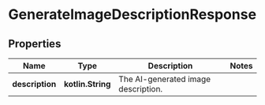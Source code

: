 
# GenerateImageDescriptionResponse

## Properties
| Name | Type | Description | Notes |
| ------------ | ------------- | ------------- | ------------- |
| **description** | **kotlin.String** | The AI-generated image description. |  |



